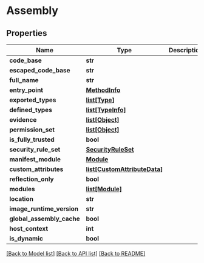# Assembly

## Properties
Name | Type | Description | Notes
------------ | ------------- | ------------- | -------------
**code_base** | **str** |  | [optional] 
**escaped_code_base** | **str** |  | [optional] 
**full_name** | **str** |  | [optional] 
**entry_point** | [**MethodInfo**](MethodInfo.md) |  | [optional] 
**exported_types** | [**list[Type]**](Type.md) |  | [optional] 
**defined_types** | [**list[TypeInfo]**](TypeInfo.md) |  | [optional] 
**evidence** | [**list[Object]**](Object.md) |  | [optional] 
**permission_set** | [**list[Object]**](Object.md) |  | [optional] 
**is_fully_trusted** | **bool** |  | [optional] 
**security_rule_set** | [**SecurityRuleSet**](SecurityRuleSet.md) |  | [optional] 
**manifest_module** | [**Module**](Module.md) |  | [optional] 
**custom_attributes** | [**list[CustomAttributeData]**](CustomAttributeData.md) |  | [optional] 
**reflection_only** | **bool** |  | [optional] 
**modules** | [**list[Module]**](Module.md) |  | [optional] 
**location** | **str** |  | [optional] 
**image_runtime_version** | **str** |  | [optional] 
**global_assembly_cache** | **bool** |  | [optional] 
**host_context** | **int** |  | [optional] 
**is_dynamic** | **bool** |  | [optional] 

[[Back to Model list]](../README.md#documentation-for-models) [[Back to API list]](../README.md#documentation-for-api-endpoints) [[Back to README]](../README.md)

